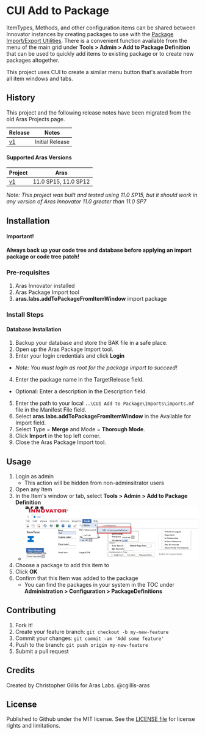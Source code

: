 # CUI Add to Package

ItemTypes, Methods, and other configuration items can be shared between Innovator instances by creating packages to use with the [Package Import/Export Utilities](https://www.aras.com/support/downloads/). There is a convenient function available from the menu of the main grid under **Tools > Admin > Add to Package Definition** that can be used to quickly add items to existing package or to create new packages altogether. 

This project uses CUI to create a similar menu button that's available from all item windows and tabs.

## History
This project and the following release notes have been migrated from the old Aras Projects page.

Release | Notes
--------|--------
[v1](https://github.com/ArasLabs/cui-add-to-package/releases/tag/v1) | Initial Release

#### Supported Aras Versions

Project | Aras
--------|------
[v1](https://github.com/ArasLabs/cui-add-to-package/releases/tag/v1) | 11.0 SP15, 11.0 SP12

_Note: This project was built and tested using 11.0 SP15, but it should work in any version of Aras Innovator 11.0 greater than 11.0 SP7_

## Installation

#### Important!
**Always back up your code tree and database before applying an import package or code tree patch!**

### Pre-requisites
1. Aras Innovator installed
2. Aras Package Import tool
3. **aras.labs.addToPackageFromItemWindow** import package

### Install Steps
#### Database Installation
1. Backup your database and store the BAK file in a safe place.
2. Open up the Aras Package Import tool.
3. Enter your login credentials and click **Login**
  * _Note: You must login as root for the package import to succeed!_
4. Enter the package name in the TargetRelease field.
  * Optional: Enter a description in the Description field.
5. Enter the path to your local `..\CUI Add to Package\Imports\imports.mf` file in the Manifest File field.
6. Select **aras.labs.addToPackageFromItemWindow** in the Available for Import field.
7. Select Type = **Merge** and Mode = **Thorough Mode**.
8. Click **Import** in the top left corner.
9. Close the Aras Package Import tool.

## Usage

1. Login as admin
	* This action will be hidden from non-adminsitrator users
2. Open any Item
3. In the Item's window or tab, select **Tools > Admin > Add to Package Definition**
	* ![screenshot](Screenshots/Action_from_Item_Window.png)
4. Choose a package to add this item to
5. Click **OK**
6. Confirm that this Item was added to the package
	* You can find the packages in your system in the TOC under **Administration > Configuration > PackageDefinitions**

## Contributing

1. Fork it!
2. Create your feature branch: `git checkout -b my-new-feature`
3. Commit your changes: `git commit -am 'Add some feature'`
4. Push to the branch: `git push origin my-new-feature`
5. Submit a pull request

## Credits

Created by Christopher Gillis for Aras Labs. @cgillis-aras

## License

Published to Github under the MIT license. See the [LICENSE file](./LICENSE.md) for license rights and limitations.
